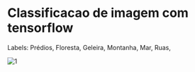 # Classificacao de imagem com tensorflow

Labels:
  Prédios,
  Floresta,
  Geleira,
  Montanha,
  Mar,
  Ruas,
 
 
![1](https://user-images.githubusercontent.com/127336507/230062188-17553046-02eb-4853-9d31-a322d3c08f8f.png)
